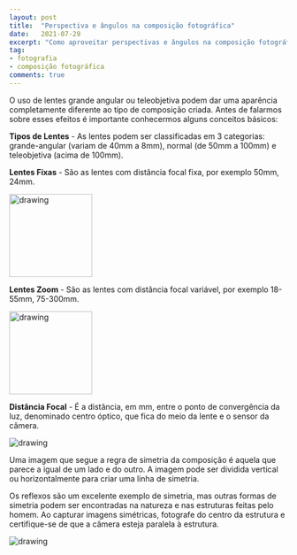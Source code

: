 ```yaml
---
layout: post
title:  "Perspectiva e ângulos na composição fotográfica"
date:   2021-07-29
excerpt: "Como aproveitar perspectivas e ângulos na composição fotográfica"
tag:
- fotografia
- composição fotográfica
comments: true
---
```

O uso de lentes grande angular ou teleobjetiva podem dar uma aparência completamente diferente ao tipo de composição criada. Antes de falarmos sobre esses efeitos é importante conhecermos alguns conceitos básicos:

**Tipos de Lentes** - As lentes podem ser classificadas em 3 categorias: grande-angular (variam de 40mm a 8mm), normal (de 50mm a 100mm) e teleobjetiva (acima de 100mm).

**Lentes Fixas** - São as lentes com distância focal fixa, por exemplo 50mm, 24mm.

<img src="https://i.imgur.com/rHYZ66K.png" alt="drawing" style="width:150px;"/>

**Lentes Zoom** - São as lentes com distância focal variável, por exemplo 18-55mm, 75-300mm.

<img src="https://i.imgur.com/WEZHqz0.png" alt="drawing" style="width:150px;"/>

**Distância Focal** - É a distância, em mm, entre o ponto de convergência da luz, denominado centro óptico, que fica do meio da lente e o sensor da câmera.


<img src="https://i.imgur.com/UOyB1Eh.png" alt="drawing" style="length:500px;"/>

Uma imagem que segue a regra de simetria da composição é aquela que parece a igual de um lado e do outro. A imagem pode ser dividida vertical ou horizontalmente para criar uma linha de simetria.

Os reflexos são um excelente exemplo de simetria, mas outras formas de simetria podem ser encontradas na natureza e nas estruturas feitas pelo homem. Ao capturar imagens simétricas, fotografe do centro da estrutura e certifique-se de que a câmera esteja paralela à estrutura.

<img src="https://i.imgur.com/8HNhUu7.png" alt="drawing" style="length:500px;"/>
